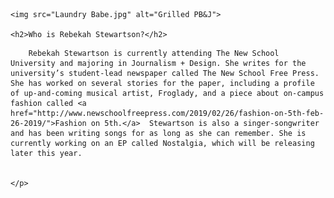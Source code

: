 <!DOCTYPE html>
<html>
<head>
	<meta charset="utf-8">
	<title>About Me</title>
	<link rel="stylesheet" href="css/About Me.css">

	<img src="Laundry Babe.jpg" alt="Grilled PB&J">

	<h2>Who is Rebekah Stewartson?</h2>

</head>
<body>
	<p>

		Rebekah Stewartson is currently attending The New School University and majoring in Journalism + Design. She writes for the university’s student-lead newspaper called The New School Free Press. She has worked on several stories for the paper, including a profile of up-and-coming musical artist, Froglady, and a piece about on-campus fashion called <a href="http://www.newschoolfreepress.com/2019/02/26/fashion-on-5th-feb-26-2019/">Fashion on 5th.</a>  Stewartson is also a singer-songwriter and has been writing songs for as long as she can remember. She is currently working on an EP called Nostalgia, which will be releasing later this year. 
	
			
	</p>

</body>
</html>
